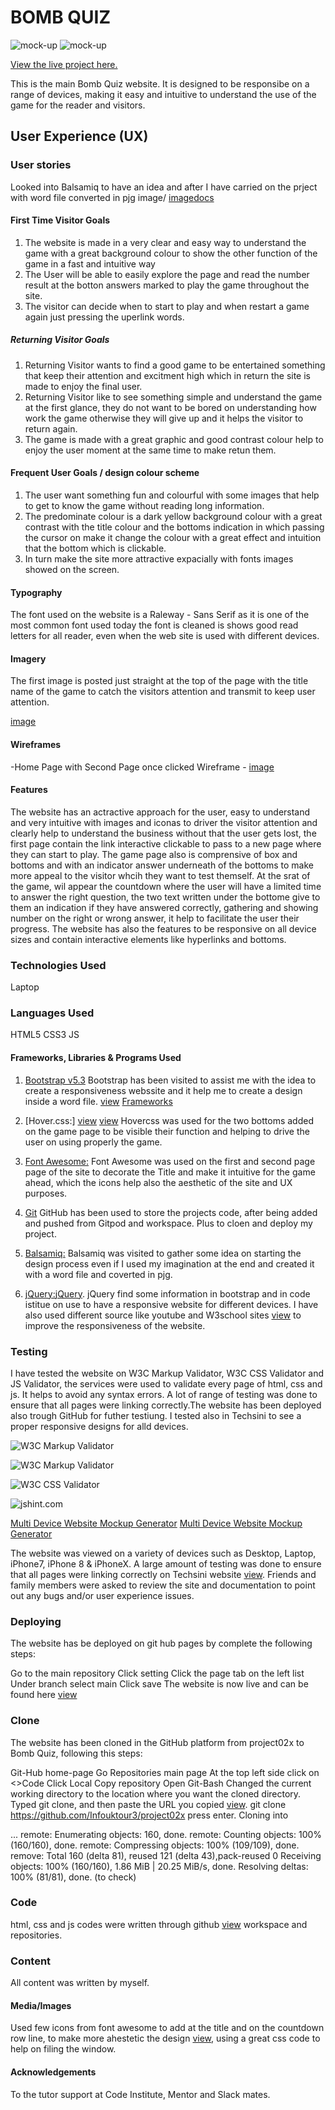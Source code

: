 # BOMB QUIZ

![mock-up](assets/images/mokup.png)
![mock-up](assets/images/mokup1.png)


[View the live project here.](https://infouktour3.github.io/project02x/)

This is the main Bomb Quiz website. It is designed to be responsibe on a range of devices, making it easy and intuitive to understand the use of the game for the reader and visitors.


## User Experience (UX)

### User stories
Looked into Balsamiq to have an idea and after I have carried on the prject with word file converted in pjg image/
[image](assets/images/Wireframe.png)[docs](docs/WIREFRAME-WEBSITE.docx)

#### First Time Visitor Goals
1) The website is made in a very clear and easy way to understand the game with a great background colour to show the other function of the game in a fast and intuitive way
2) The User will be able to easily explore the page and read the number result at the botton answers marked to play the game throughout the site. 
3) The visitor can decide when to start to play and when restart a game again just pressing the uperlink words.

##### Returning Visitor Goals
1) Returning Visitor wants to find a good game to be entertained something that keep their attention and excitment high which in return the site is made to enjoy the final user.
2) Returning Visitor like to see something simple and understand the game at the first glance, 
they do not want to be bored on understanding how work the game otherwise they will give up and it helps the visitor to return again.
3) The game is made with a great graphic and good contrast colour help to enjoy the user moment at the same time to make retun them.

#### Frequent User Goals / design colour scheme
1) The user want something fun and colourful with some images that help to get to know the game without reading long information.
2) The predominate colour is a dark yellow background colour with a great contrast with the title colour and the bottoms indication in which passing the cursor on make it change the colour 
 with a great effect and intuition that the bottom which is clickable.
3) In turn make the site more attractive expacially with fonts images showed on the screen.
 
#### Typography
The font used on the website is a Raleway - Sans Serif  as it is one of the most common font used today the font is cleaned is shows good read letters for all reader, 
even when the web site is used with different devices.

#### Imagery
The first image is posted just straight at the top of the page with the title name of the game to catch the visitors attention and transmit to keep user attention.

[image](assets/images/Screenshotwebsite.png)


#### Wireframes
-Home Page with Second Page once clicked Wireframe - [image](assets/images/Wireframe.png)

#### Features
The website has an actractive approach for the user, 
easy to understand and very intuitive with images and iconas to driver the visitor attention and clearly help to understand the business without that the user gets lost, 
the first page contain the link interactive clickable to pass to a new  page where they can start to play.
The game  page also is comprensive of box and bottoms  and with an indicator answer underneath of the bottoms to make more appeal to the visitor whcih they want to test themself. 
At the srat of the game, wil appear the countdown where the user will have a limited time to answer the right question, the two text written under the bottome give to them an indication if they have answered correctly, gathering and showing number on the right or wrong answer, it help to facilitate the user their progress. The website has also the features to be responsive on all device sizes and contain interactive elements like hyperlinks and bottoms.

### Technologies Used
Laptop

### Languages Used
HTML5
CSS3
JS

#### Frameworks, Libraries & Programs Used
1) [Bootstrap v5.3](https://getbootstrap.com/)
Bootstrap has been visited to assist me with the idea to create a responsiveness webssite and it help me to
create a design inside a word file. [view](docs/WIREFRAME-WEBSITE.docx)
[Frameworks](https://infouktour3-project02x-w7gubda7n57.ws-eu106.gitpod.io/)

2) [Hover.css:] [view](index.css) [view](https://github.com/)
Hovercss was used for the two  bottoms added on the game page to be visible their function and helping to drive the user on using properly the game.

3) [Font Awesome:](https://fontawesome.com/icons)
Font Awesome was used on the first and second page page of the site to decorate the Title and make it intuitive for the game ahead, which the icons help also the aesthetic of the site and UX purposes.

4) [Git](https://infouktour3-project02x-yru3ukoln2m.ws-eu106.gitpod.io/)
GitHub has been used to store the projects code, after being added and pushed from Gitpod and workspace. Plus to cloen and deploy my project.

5) [Balsamiq:](https://balsamiq.com/)
Balsamiq was visited to gather some idea on starting the design process even if I used my imagination at the end and created it with a word file and coverted in pjg.

6)  [jQuery:](https://getbootstrap.com/docs/4.5/getting-started/introduction/)[jQuery](https://learn.codeinstitute.net/courses/course-v1:CodeInstitute+CSE101+2020_Q2/courseware/be0e510a3aca4bccb6e0bba4cf7cf06b/b47eaee24847486eb4424dfa29890cc0/).
jQuery find some information in bootstrap and in code istitue on use to have a responsive website for different devices. I have also used different source like youtube and W3school sites [view](https://www.w3schools.com/) to improve the responsiveness of the website.

### Testing
I have tested the website on W3C Markup Validator, W3C CSS Validator  and JS Validator, the services were used to validate every page of html, css and js. It helps to avoid any syntax errors. A lot of range of testing was done to ensure that all pages were linking correctly.The website has been deployed also trough GitHub for futher testiung. I tested also in Techsini to see a proper responsive designs for alld devices.

 ![W3C Markup Validator](assets/images/indexHtmlvaliatorl.png)

 ![W3C Markup Validator](assets/images/gameHtmlvalidator.png)
 
 ![W3C CSS Validator](assets/images/CssValidator.png)

 ![jshint.com](assets/images/JSValidator.png)
 
 [Multi Device Website Mockup Generator](assets/images/mokup.png)
 [Multi Device Website Mockup Generator](assets/images/mokup1.png)

The website was viewed on a variety of devices such as Desktop, Laptop, iPhone7, iPhone 8 & iPhoneX.
A large amount of testing was done to ensure that all pages were linking correctly on Techsini website [view](https://techsini.com/multi-mockup/index.php).
Friends and family members were asked to review the site and documentation to point out any bugs and/or user experience issues.

### Deploying
The website has be deployed on git hub pages by complete the following steps:

Go to the main repository
Click setting
Click the page tab on the left list
Under branch select main
Click save The website is now live and can be found here [view](https://infouktour3.github.io/project02x/)

### Clone
The website has been cloned in the GitHub platform from project02x to Bomb Quiz, following this steps:

Git-Hub home-page
Go Repositories main page
At the top left side click on <>Code
Click Local
Copy repository
Open Git-Bash
Changed the current working directory to the location where you want the cloned directory.
Typed git clone, and then paste the URL you copied [view](https://github.com/Infouktour3/project02x.git). git clone https://github.com/Infouktour3/project02x
press enter. Cloning into 

... remote: Enumerating objects: 160, done. 
remote: Counting objects: 100% (160/160), done.
remote: Compressing objects: 100% (109/109), done. 
remove: Total 160 (delta 81), reused 121 (delta 43),pack-reused 0
Receiving objects: 100% (160/160), 1.86 MiB | 20.25 MiB/s, done.
Resolving deltas: 100% (81/81), done. (to check)

### Code
html, css and js codes were written through github [view](https://infouktour3-project02x-w7gubda7n57.ws-eu106.gitpod.io/) workspace and repositories.

### Content
All content was written by myself.

#### Media/Images
Used few icons from font awesome to add at the title and on the countdown row line, to make more ahestetic the design [view](https://fontawesome.com/icons), using a great css code to help on filing the window. 


#### Acknowledgements
To the tutor support at Code Institute, Mentor and Slack mates.
